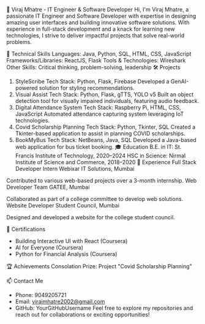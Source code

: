 🌟 Viraj Mhatre - IT Engineer & Software Developer
Hi, I'm Viraj Mhatre, a passionate IT Engineer and Software Developer with expertise in designing amazing user interfaces and building innovative software solutions. With experience in full-stack development and a knack for learning new technologies, I strive to deliver impactful projects that solve real-world problems.

🔧 Technical Skills
Languages: Java, Python, SQL, HTML, CSS, JavaScript
Frameworks/Libraries: ReactJS, Flask
Tools & Technologies: Wireshark
Other Skills: Critical thinking, problem-solving, leadership
🛠️ Projects
1. StyleScribe
Tech Stack: Python, Flask, Firebase
Developed a GenAI-powered solution for styling recommendations.
2. Visual Assist
Tech Stack: Python, Flask, gTTS, YOLO v5
Built an object detection tool for visually impaired individuals, featuring audio feedback.
3. Digital Attendance System
Tech Stack: Raspberry Pi, HTML, CSS, JavaScript
Automated attendance capturing system leveraging IoT technologies.
4. Covid Scholarship Planning
Tech Stack: Python, Tkinter, SQL
Created a Tkinter-based application to assist in planning COVID scholarships.
5. BookMyBus
Tech Stack: NetBeans, Java, SQL
Developed a Java-based web application for bus ticket booking.
🎓 Education
B.E. in IT: St. Francis Institute of Technology, 2020–2024
HSC in Science: Nirmal Institute of Science and Commerce, 2018–2020
💼 Experience
Full Stack Developer Intern
Webixar IT Solutions, Mumbai

Contributed to various web-based projects over a 3-month internship.
Web Developer
Team GATEE, Mumbai

Collaborated as part of a college committee to develop web solutions.
Website Developer
Student Council, Mumbai

Designed and developed a website for the college student council.

📜 Certifications
- Building Interactive UI with React (Coursera)
- AI for Everyone (Coursera)
- Python for Financial Analysis (Coursera)

🏆 Achievements
Consolation Prize: Project "Covid Scholarship Planning"

📫 Contact Me
- Phone: 9049205721
- Email: virajmhatre2002@gmail.com
- GitHub: YourGitHubUsername 
Feel free to explore my repositories and reach out for collaborations or exciting opportunities!

